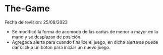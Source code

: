 # The-Game
 Fecha de revisión: 25/09/2023
 - Se modificó la forma de acomodo de las cartas de menor a mayor en la mano y se desplazan de posición.
 - Agregada alerta para cuando finalice el juego, en dicha alerta se puede dar click a un boton para iniciar un nuevo juego.
